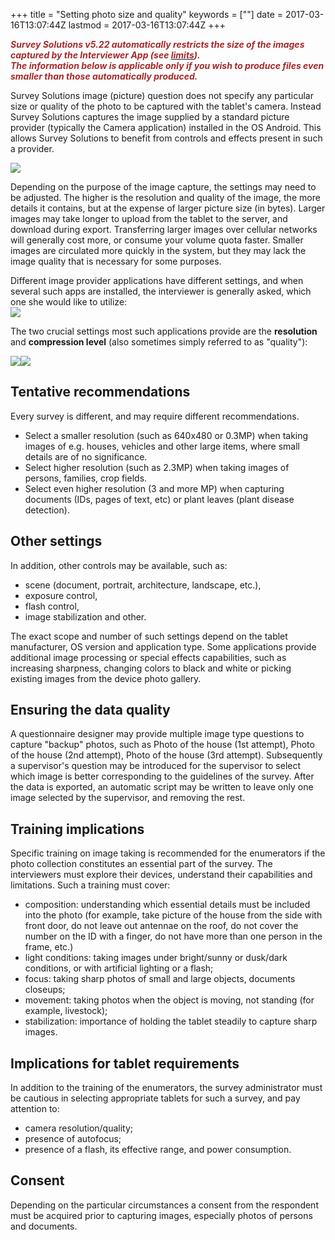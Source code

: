 +++
title = "Setting photo size and quality"
keywords = [""]
date = 2017-03-16T13:07:44Z
lastmod = 2017-03-16T13:07:44Z
+++

  
***<span style="color:#A52A2A;">Survey Solutions v5.22 automatically
restricts the size of the images captured by the Interviewer App (see
</span>[<span
style="color:#A52A2A;">limits</span>](http://support.mysurvey.solutions/customer/en/portal/articles/2733269-survey-solutions-limits)<span
style="color:#A52A2A;">).  
The information below is applicable only if you wish to produce files
even smaller than those automatically produced.</span>***  
  
Survey Solutions image (picture) question does not specify any
particular size or quality of the photo to be captured with the tablet's
camera. Instead Survey Solutions captures the image supplied by a
standard picture provider (typically the Camera application) installed
in the OS Android. This allows Survey Solutions to benefit from controls
and effects present in such a provider.

  
![](/images/756524.png)  
  
Depending on the purpose of the image capture, the settings may need to
be adjusted. The higher is the resolution and quality of the image, the
more details it contains, but at the expense of larger picture size (in
bytes). Larger images may take longer to upload from the tablet to the
server, and download during export. Transferring larger images over
cellular networks will generally cost more, or consume your volume quota
faster. Smaller images are circulated more quickly in the system, but
they may lack the image quality that is necessary for some purposes.  
  
Different image provider applications have different settings, and when
several such apps are installed, the interviewer is generally asked,
which one she would like to utilize:  
![](/images/756525.png)  
  
The two crucial settings most such applications provide are the
**resolution** and **compression level** (also sometimes simply referred
to as "quality"):  
  
![](/images/756522.png)![](/images/756523.png)

Tentative recommendations
-------------------------

Every survey is different, and may require different recommendations.

-   Select a smaller resolution (such as 640x480 or 0.3MP) when taking
    images of e.g. houses, vehicles and other large items, where small
    details are of no significance.
-   Select higher resolution (such as 2.3MP) when taking images of
    persons, families, crop fields.
-   Select even higher resolution (3 and more MP) when capturing
    documents (IDs, pages of text, etc) or plant leaves (plant disease
    detection).

Other settings
--------------

In addition, other controls may be available, such as:

-   scene (document, portrait, architecture, landscape, etc.),
-   exposure control,
-   flash control,
-   image stabilization and other.

The exact scope and number of such settings depend on the tablet
manufacturer, OS version and application type. Some applications provide
additional image processing or special effects capabilities, such as
increasing sharpness, changing colors to black and white or picking
existing images from the device photo gallery.

Ensuring the data quality
-------------------------

A questionnaire designer may provide multiple image type questions to
capture "backup" photos, such as Photo of the house (1st attempt), Photo
of the house (2nd attempt), Photo of the house (3rd attempt).
Subsequently a supervisor's question may be introduced for the
supervisor to select which image is better corresponding to the
guidelines of the survey. After the data is exported, an automatic
script may be written to leave only one image selected by the
supervisor, and removing the rest.

Training implications
---------------------

Specific training on image taking is recommended for the enumerators if
the photo collection constitutes an essential part of the survey. The
interviewers must explore their devices, understand their capabilities
and limitations. Such a training must cover:

-   composition: understanding which essential details must be included
    into the photo (for example, take picture of the house from the side
    with front door, do not leave out antennae on the roof, do not cover
    the number on the ID with a finger, do not have more than one person
    in the frame, etc.)
-   light conditions: taking images under bright/sunny or dusk/dark
    conditions, or with artificial lighting or a flash;
-   focus: taking sharp photos of small and large objects, documents
    closeups;
-   movement: taking photos when the object is moving, not standing (for
    example, livestock);
-   stabilization: importance of holding the tablet steadily to capture
    sharp images.

Implications for tablet requirements
------------------------------------

In addition to the training of the enumerators, the survey administrator
must be cautious in selecting appropriate tablets for such a survey, and
pay attention to:

-   camera resolution/quality;
-   presence of autofocus;
-   presence of a flash, its effective range, and power consumption.

Consent
-------

Depending on the particular circumstances a consent from the respondent
must be acquired prior to capturing images, especially photos of persons
and documents.
